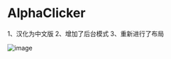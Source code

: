 # AlphaClicker
1、汉化为中文版
2、增加了后台模式
3、重新进行了布局

![image](https://github.com/Half1900/AlphaClicker/assets/149751999/bf331913-80b8-4957-90a8-651718123e62)

